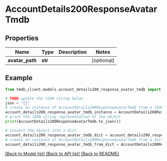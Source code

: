 # AccountDetails200ResponseAvatarTmdb


## Properties

Name | Type | Description | Notes
------------ | ------------- | ------------- | -------------
**avatar_path** | **str** |  | [optional] 

## Example

```python
from tmdb_client.models.account_details200_response_avatar_tmdb import AccountDetails200ResponseAvatarTmdb

# TODO update the JSON string below
json = "{}"
# create an instance of AccountDetails200ResponseAvatarTmdb from a JSON string
account_details200_response_avatar_tmdb_instance = AccountDetails200ResponseAvatarTmdb.from_json(json)
# print the JSON string representation of the object
print(AccountDetails200ResponseAvatarTmdb.to_json())

# convert the object into a dict
account_details200_response_avatar_tmdb_dict = account_details200_response_avatar_tmdb_instance.to_dict()
# create an instance of AccountDetails200ResponseAvatarTmdb from a dict
account_details200_response_avatar_tmdb_from_dict = AccountDetails200ResponseAvatarTmdb.from_dict(account_details200_response_avatar_tmdb_dict)
```
[[Back to Model list]](../README.md#documentation-for-models) [[Back to API list]](../README.md#documentation-for-api-endpoints) [[Back to README]](../README.md)


